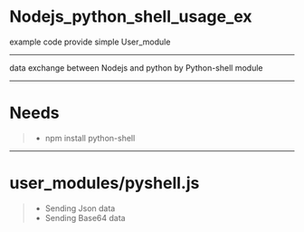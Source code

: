 # Nodejs_python_shell_usage_ex

example code
provide simple User_module

-----------------------------------------------------
data exchange between Nodejs and python
by Python-shell module

-----------------------------------------------------
# Needs
> * npm install python-shell

-----------------------------------------------------
# user_modules/pyshell.js
> * Sending Json data
> * Sending Base64 data

